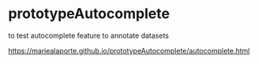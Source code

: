 # prototypeAutocomplete
to test autocomplete feature to annotate datasets

https://mariealaporte.github.io/prototypeAutocomplete/autocomplete.html
